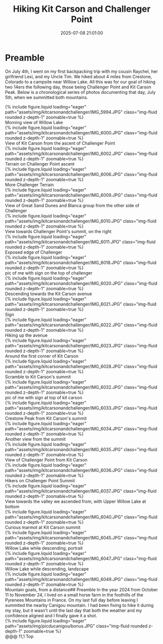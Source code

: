 ﻿---
layout: post
title: Hiking Kit Carson and Challenger Point
date: 2025-07-08 21:01:00
description: A photo sequence with captions of my recent hike of two Colorado 14ers
tags: hiking 
categories: 
thumbnail: assets/img/kitcarsonandchallenger/thumbnail.JPG
---
# Preamble
On July 4th, I went on my first backpacking trip with my cousin Raychel, her girlfriend Lexi, and my Uncle Tim. We hiked about 4 miles from Crestone, Colorado to a campsite near Willow Lake. All this was for our goal of hiking two 14ers the following day, those being Challenger Point and Kit Carson Peak. Below is a chronological series of photos documenting that day, July 5th, when we summitted both mountains. 

<div class="row mt-3">
    <div class="col-sm mt-3 mt-md-0">
        {% include figure.liquid loading="eager" path="assets/img/kitcarsonandchallenger/IMG_5994.JPG" class="img-fluid rounded z-depth-1" zoomable=true %}
    </div>
</div>
Morning view of Willow Lake

<div class="row mt-3">
    <div class="col-sm mt-3 mt-md-0">
        {% include figure.liquid loading="eager" path="assets/img/kitcarsonandchallenger/IMG_6000.JPG" class="img-fluid rounded z-depth-1" zoomable=true %}
    </div>
</div>
View of Kit Carson from the ascent of Challenger Point

<div class="row mt-3">
    <div class="col-sm mt-3 mt-md-0">
        {% include figure.liquid loading="eager" path="assets/img/kitcarsonandchallenger/IMG_6002.JPG" class="img-fluid rounded z-depth-1" zoomable=true %}
    </div>
</div>
Terrain on Challenger Point ascent

<div class="row mt-3">
    <div class="col-sm mt-3 mt-md-0">
        {% include figure.liquid loading="eager" path="assets/img/kitcarsonandchallenger/IMG_6006.JPG" class="img-fluid rounded z-depth-1" zoomable=true %}
    </div>
</div>
More Challenger Terrain

<div class="row mt-3">
    <div class="col-sm mt-3 mt-md-0">
        {% include figure.liquid loading="eager" path="assets/img/kitcarsonandchallenger/IMG_6009.JPG" class="img-fluid rounded z-depth-1" zoomable=true %}
    </div>
</div>
View of Great Sand Dunes and Blanca group from the other side of Challenger

<div class="row mt-3">
    <div class="col-sm mt-3 mt-md-0">
        {% include figure.liquid loading="eager" path="assets/img/kitcarsonandchallenger/IMG_6010.JPG" class="img-fluid rounded z-depth-1" zoomable=true %}
    </div>
</div>
View towards Challenger Point's summit, on the right

<div class="row mt-3">
    <div class="col-sm mt-3 mt-md-0">
        {% include figure.liquid loading="eager" path="assets/img/kitcarsonandchallenger/IMG_6011.JPG" class="img-fluid rounded z-depth-1" zoomable=true %}
    </div>
</div>
Exposed edge of Challenger

<div class="row mt-3">
    <div class="col-sm mt-3 mt-md-0">
        {% include figure.liquid loading="eager" path="assets/img/kitcarsonandchallenger/IMG_6018.JPG" class="img-fluid rounded z-depth-1" zoomable=true %}
    </div>
</div>
pic of me with sign on the top of challenger

<div class="row mt-3">
    <div class="col-sm mt-3 mt-md-0">
        {% include figure.liquid loading="eager" path="assets/img/kitcarsonandchallenger/IMG_6020.JPG" class="img-fluid rounded z-depth-1" zoomable=true %}
    </div>
</div>
Descending towards the Kit Carson avenue

<div class="row mt-3">
    <div class="col-sm mt-3 mt-md-0">
        {% include figure.liquid loading="eager" path="assets/img/kitcarsonandchallenger/IMG_6021.JPG" class="img-fluid rounded z-depth-1" zoomable=true %}
    </div>
</div>
Sign

<div class="row mt-3">
    <div class="col-sm mt-3 mt-md-0">
        {% include figure.liquid loading="eager" path="assets/img/kitcarsonandchallenger/IMG_6022.JPG" class="img-fluid rounded z-depth-1" zoomable=true %}
    </div>
</div>
Hiking up the avenue

<div class="row mt-3">
    <div class="col-sm mt-3 mt-md-0">
        {% include figure.liquid loading="eager" path="assets/img/kitcarsonandchallenger/IMG_6023.JPG" class="img-fluid rounded z-depth-1" zoomable=true %}
    </div>
</div>
Around the first corner of Kit Carson

<div class="row mt-3">
    <div class="col-sm mt-3 mt-md-0">
        {% include figure.liquid loading="eager" path="assets/img/kitcarsonandchallenger/IMG_6028.JPG" class="img-fluid rounded z-depth-1" zoomable=true %}
    </div>
</div>
Scramble to Kit Carson's summit

<div class="row mt-3">
    <div class="col-sm mt-3 mt-md-0">
        {% include figure.liquid loading="eager" path="assets/img/kitcarsonandchallenger/IMG_6032.JPG" class="img-fluid rounded z-depth-1" zoomable=true %}
    </div>
</div>
pic of me with sign at top of kit carson

<div class="row mt-3">
    <div class="col-sm mt-3 mt-md-0">
        {% include figure.liquid loading="eager" path="assets/img/kitcarsonandchallenger/IMG_6033.JPG" class="img-fluid rounded z-depth-1" zoomable=true %}
    </div>
</div>
Crestone Peak from Kit Carson's summit

<div class="row mt-3">
    <div class="col-sm mt-3 mt-md-0">
        {% include figure.liquid loading="eager" path="assets/img/kitcarsonandchallenger/IMG_6034.JPG" class="img-fluid rounded z-depth-1" zoomable=true %}
    </div>
</div>
Another view from the summit

<div class="row mt-3">
    <div class="col-sm mt-3 mt-md-0">
        {% include figure.liquid loading="eager" path="assets/img/kitcarsonandchallenger/IMG_6035.JPG" class="img-fluid rounded z-depth-1" zoomable=true %}
    </div>
</div>
View of Challenger Point from Kit Carson

<div class="row mt-3">
    <div class="col-sm mt-3 mt-md-0">
        {% include figure.liquid loading="eager" path="assets/img/kitcarsonandchallenger/IMG_6036.JPG" class="img-fluid rounded z-depth-1" zoomable=true %}
    </div>
</div>
Hikers on Challenger Point Summit

<div class="row mt-3">
    <div class="col-sm mt-3 mt-md-0">
        {% include figure.liquid loading="eager" path="assets/img/kitcarsonandchallenger/IMG_6037.JPG" class="img-fluid rounded z-depth-1" zoomable=true %}
    </div>
</div>
View towards the valley we ascended from, with Upper Willow Lake at bottom

<div class="row mt-3">
    <div class="col-sm mt-3 mt-md-0">
        {% include figure.liquid loading="eager" path="assets/img/kitcarsonandchallenger/IMG_6040.JPG" class="img-fluid rounded z-depth-1" zoomable=true %}
    </div>
</div>
Curious marmot at Kit Carson summit

<div class="row mt-3">
    <div class="col-sm mt-3 mt-md-0">
        {% include figure.liquid loading="eager" path="assets/img/kitcarsonandchallenger/IMG_6045.JPG" class="img-fluid rounded z-depth-1" zoomable=true %}
    </div>
</div>
Willow Lake while descending, portrait

<div class="row mt-3">
    <div class="col-sm mt-3 mt-md-0">
        {% include figure.liquid loading="eager" path="assets/img/kitcarsonandchallenger/IMG_6047.JPG" class="img-fluid rounded z-depth-1" zoomable=true %}
    </div>
</div>
Willow Lake while descending, landscape

<div class="row mt-3">
    <div class="col-sm mt-3 mt-md-0">
        {% include figure.liquid loading="eager" path="assets/img/kitcarsonandchallenger/IMG_6049.JPG" class="img-fluid rounded z-depth-1" zoomable=true %}
    </div>
</div>
Mountain goats, from a distance## Preamble
In the year 2024 from October 11 to November 24, I lived on a small horse farm in the foothills of the Pyrenees Mountains in France.
On my last full day before leaving I summited the nearby Canigou mountain.
I had been fixing to hike it during my stay, but it wasn't until the last day that both the weather and my confidence aligned and I finally gave it a shot.

<div class="row mt-3">
    <div class="col-sm mt-3 mt-md-0">
        {% include figure.liquid loading="eager" path="assets/img/picducanigou/bonus.JPG" class="img-fluid rounded z-depth-1" zoomable=true %}
    </div>
</div>
@@@                                                                                                                                        
                                                                                                                         11,1          Top


